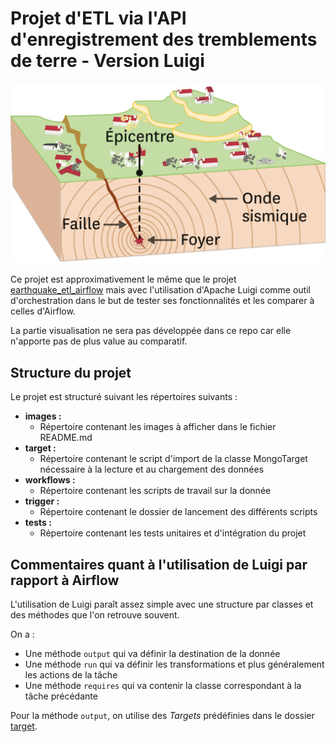 # Projet d'ETL via l'API d'enregistrement des tremblements de terre - Version Luigi

![Earthquake](images/earthquake.png)

Ce projet est approximativement le même que le projet [earthquake_etl_airflow](https://github.com/Aubin65/earthquake_etl_airflow) mais avec l'utilisation d'Apache Luigi comme outil d'orchestration dans le but de tester ses fonctionnalités et les comparer à celles d'Airflow.

La partie visualisation ne sera pas développée dans ce repo car elle n'apporte pas de plus value au comparatif.

## Structure du projet

Le projet est structuré suivant les répertoires suivants : 
* **images :**
    * Répertoire contenant les images à afficher dans le fichier README.md
* **target :**
    * Répertoire contenant le script d'import de la classe MongoTarget nécessaire à la lecture et au chargement des données
* **workflows :**
    * Répertoire contenant les scripts de travail sur la donnée
* **trigger :**
    * Répertoire contenant le dossier de lancement des différents scripts
* **tests :**
    * Répertoire contenant les tests unitaires et d'intégration du projet

## Commentaires quant à l'utilisation de Luigi par rapport à Airflow

L'utilisation de Luigi paraît assez simple avec une structure par classes et des méthodes que l'on retrouve souvent. 

On a :
* Une méthode ```output``` qui va définir la destination de la donnée
* Une méthode ```run``` qui va définir les transformations et plus généralement les actions de la tâche
* Une méthode ```requires``` qui va contenir la classe correspondant à la tâche précédante

Pour la méthode ```output```, on utilise des *Targets* prédéfinies dans le dossier [target](https://github.com/Aubin65/earthquake_etl_luigi/tree/main/target).
